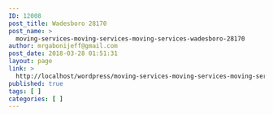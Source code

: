 ```yaml
---
ID: 12008
post_title: Wadesboro 28170
post_name: >
  moving-services-moving-services-moving-services-wadesboro-28170
author: mrgabonijeff@gmail.com
post_date: 2018-03-28 01:51:31
layout: page
link: >
  http://localhost/wordpress/moving-services-moving-services-moving-services-wadesboro-28170/
published: true
tags: [ ]
categories: [ ]
---
```

